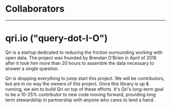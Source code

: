 # Collaborators

** **
# qri.io ("query-dot-I-O")

Qri is a startup dedicated to reducing the friction surrounding working with open data. The project was founded by Brendan O'Brien in April of 2016 after it took him more than 20 hours to assemble the data necessary to answer a single question.

Qri is dropping everything to jump start this project. We will be contributors, but are in no way the owners of this project. Once this library is up & running, we aim to build Qri on top of these efforts. It's Qri's long-term goal to be a 10-25% contributor to new code moving forward, providing long term stewardship in partnership with anyone who cares to lend a hand.